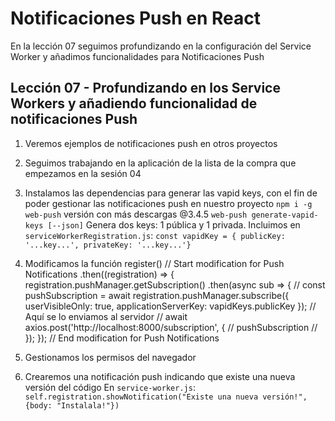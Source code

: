 # Notificaciones Push en React

En la lección 07 seguimos profundizando en la configuración del Service Worker y añadimos funcionalidades para Notificaciones Push

## Lección 07 - Profundizando en los Service Workers y añadiendo funcionalidad de notificaciones Push

1. Veremos ejemplos de notificaciones push en otros proyectos
   
2. Seguimos trabajando en la aplicación de la lista de la compra que empezamos en la sesión 04
   
3. Instalamos las dependencias para generar las vapid keys, con el fin de poder gestionar las notificaciones push en nuestro proyecto
   `npm i -g web-push` versión con más descargas @3.4.5
   `web-push generate-vapid-keys [--json]`
   Genera dos keys: 1 pública y 1 privada. Incluimos en `serviceWorkerRegistration.js`:
   `const vapidKey = { publicKey: '...key...', privateKey: '...key...'}`

4. Modificamos la función register()
   // Start modification for Push Notifications
   .then((registration) => {
   registration.pushManager.getSubscription()
   .then(async sub => {
   // const pushSubscription =
   await registration.pushManager.subscribe({
   userVisibleOnly: true,
   applicationServerKey: vapidKeys.publicKey
   });
   // Aquí se lo enviamos al servidor
   // await axios.post('http://localhost:8000/subscription', {
   // pushSubscription
   // });
   });
   // End modification for Push Notifications

5. Gestionamos los permisos del navegador
   
6. Crearemos una notificación push indicando que existe una nueva versión del código
   En `service-worker.js`:
   `self.registration.showNotification("Existe una nueva versión!", {body: "Instalala!"})`
